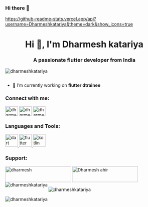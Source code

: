 ### Hi there 👋


https://github-readme-stats.vercel.app/api?username=Dharmeshkatariya&theme=dark&show_icons=true
<h1 align="center">Hi 👋, I'm Dharmesh katariya</h1>
<h3 align="center">A passionate flutter developer from India</h3>

<p align="left"> <img src="https://komarev.com/ghpvc/?username=dharmeshkatariya&label=Profile%20views&color=0e75b6&style=flat" alt="dharmeshkatariya" /> </p>

<p align="left"> <a href="https://twitter.com/" target="blank"><img src="https://img.shields.io/twitter/follow/?logo=twitter&style=for-the-badge" alt="" /></a> </p>

- 🔭 I’m currently working on **flutter dtrainee**

<h3 align="left">Connect with me:</h3>
<p align="left">
<a href="https://linkedin.com/in/dharmesh katariya" target="blank"><img align="center" src="https://raw.githubusercontent.com/rahuldkjain/github-profile-readme-generator/master/src/images/icons/Social/linked-in-alt.svg" alt="dharmesh katariya" height="30" width="40" /></a>
<a href="https://instagram.com/dharmesh_ahir_2002" target="blank"><img align="center" src="https://raw.githubusercontent.com/rahuldkjain/github-profile-readme-generator/master/src/images/icons/Social/instagram.svg" alt="dharmesh_ahir_2002" height="30" width="40" /></a>
<a href="https://www.youtube.com/c/dharmesh visual" target="blank"><img align="center" src="https://raw.githubusercontent.com/rahuldkjain/github-profile-readme-generator/master/src/images/icons/Social/youtube.svg" alt="dharmesh visual" height="30" width="40" /></a>
</p>

<h3 align="left">Languages and Tools:</h3>
<p align="left"> <a href="https://dart.dev" target="_blank" rel="noreferrer"> <img src="https://www.vectorlogo.zone/logos/dartlang/dartlang-icon.svg" alt="dart" width="40" height="40"/> </a> <a href="https://flutter.dev" target="_blank" rel="noreferrer"> <img src="https://www.vectorlogo.zone/logos/flutterio/flutterio-icon.svg" alt="flutter" width="40" height="40"/> </a> <a href="https://kotlinlang.org" target="_blank" rel="noreferrer"> <img src="https://www.vectorlogo.zone/logos/kotlinlang/kotlinlang-icon.svg" alt="kotlin" width="40" height="40"/> </a> </p>

<h3 align="left">Support:</h3>
<p><a href="https://www.buymeacoffee.com/dharmesh"> <img align="left" src="https://cdn.buymeacoffee.com/buttons/v2/default-yellow.png" height="50" width="210" alt="dharmesh" /></a><a href="https://ko-fi.com/Dharmesh ahir"> <img align="left" src="https://cdn.ko-fi.com/cdn/kofi3.png?v=3" height="50" width="210" alt="Dharmesh ahir" /></a></p><br><br>

<p><img align="left" src="https://github-readme-stats.vercel.app/api/top-langs?username=dharmeshkatariya&show_icons=true&locale=en&layout=compact" alt="dharmeshkatariya" /></p>

<p>&nbsp;<img align="center" src="https://github-readme-stats.vercel.app/api?username=dharmeshkatariya&show_icons=true&locale=en" alt="dharmeshkatariya" /></p>

<p><img align="center" src="https://github-readme-streak-stats.herokuapp.com/?user=dharmeshkatariya&" alt="dharmeshkatariya" /></p>

